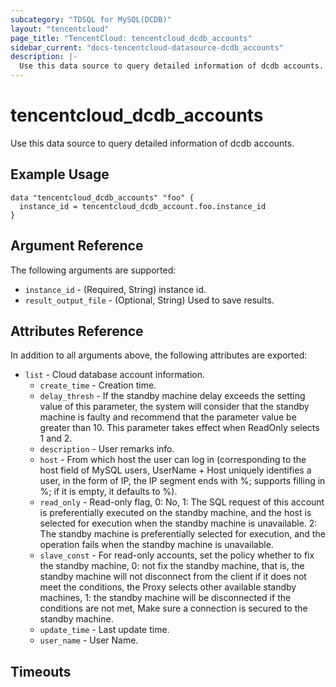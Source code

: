 ```yaml
---
subcategory: "TDSQL for MySQL(DCDB)"
layout: "tencentcloud"
page_title: "TencentCloud: tencentcloud_dcdb_accounts"
sidebar_current: "docs-tencentcloud-datasource-dcdb_accounts"
description: |-
  Use this data source to query detailed information of dcdb accounts.
---
```


# tencentcloud_dcdb_accounts

Use this data source to query detailed information of dcdb accounts.

## Example Usage

```hcl
data "tencentcloud_dcdb_accounts" "foo" {
  instance_id = tencentcloud_dcdb_account.foo.instance_id
}
```

## Argument Reference

The following arguments are supported:

* `instance_id` - (Required, String) instance id.
* `result_output_file` - (Optional, String) Used to save results.

## Attributes Reference

In addition to all arguments above, the following attributes are exported:

* `list` - Cloud database account information.
  * `create_time` - Creation time.
  * `delay_thresh` - If the standby machine delay exceeds the setting value of this parameter, the system will consider that the standby machine is faulty and recommend that the parameter value be greater than 10. This parameter takes effect when ReadOnly selects 1 and 2.
  * `description` - User remarks info.
  * `host` - From which host the user can log in (corresponding to the host field of MySQL users, UserName + Host uniquely identifies a user, in the form of IP, the IP segment ends with %; supports filling in %; if it is empty, it defaults to %).
  * `read_only` - Read-only flag, 0: No, 1: The SQL request of this account is preferentially executed on the standby machine, and the host is selected for execution when the standby machine is unavailable. 2: The standby machine is preferentially selected for execution, and the operation fails when the standby machine is unavailable.
  * `slave_const` - For read-only accounts, set the policy whether to fix the standby machine, 0: not fix the standby machine, that is, the standby machine will not disconnect from the client if it does not meet the conditions, the Proxy selects other available standby machines, 1: the standby machine will be disconnected if the conditions are not met, Make sure a connection is secured to the standby machine.
  * `update_time` - Last update time.
  * `user_name` - User Name.


## Timeouts

<no value>


